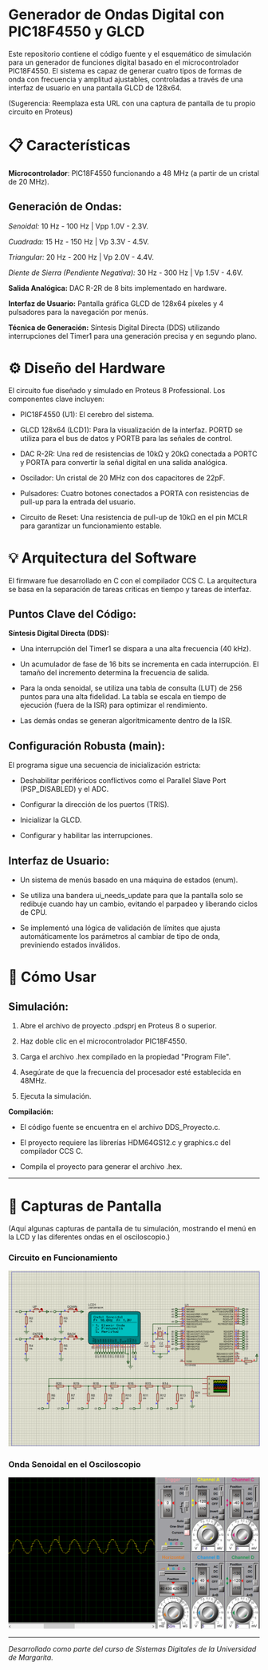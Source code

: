 # Generador de Ondas Digital con PIC18F4550 y GLCD

Este repositorio contiene el código fuente y el esquemático de simulación para un generador de funciones digital basado en el microcontrolador PIC18F4550. El sistema es capaz de generar cuatro tipos de formas de onda con frecuencia y amplitud ajustables, controladas a través de una interfaz de usuario en una pantalla GLCD de 128x64.

(Sugerencia: Reemplaza esta URL con una captura de pantalla de tu propio circuito en Proteus)

# 📋 Características

**Microcontrolador**: PIC18F4550 funcionando a 48 MHz (a partir de un cristal de 20 MHz).

## Generación de Ondas:

_Senoidal:_ 10 Hz - 100 Hz | Vpp 1.0V - 2.3V.

_Cuadrada:_ 15 Hz - 150 Hz | Vp 3.3V - 4.5V.

_Triangular:_ 20 Hz - 200 Hz | Vp 2.0V - 4.4V.

_Diente de Sierra (Pendiente Negativa):_ 30 Hz - 300 Hz | Vp 1.5V - 4.6V.

**Salida Analógica:** DAC R-2R de 8 bits implementado en hardware.

**Interfaz de Usuario:** Pantalla gráfica GLCD de 128x64 píxeles y 4 pulsadores para la navegación por menús.

**Técnica de Generación:** Síntesis Digital Directa (DDS) utilizando interrupciones del Timer1 para una generación precisa y en segundo plano.

# ⚙️ Diseño del Hardware

El circuito fue diseñado y simulado en Proteus 8 Professional. Los componentes clave incluyen:

- PIC18F4550 (U1): El cerebro del sistema.

- GLCD 128x64 (LCD1): Para la visualización de la interfaz. PORTD se utiliza para el bus de datos y PORTB para las señales de control.

- DAC R-2R: Una red de resistencias de 10kΩ y 20kΩ conectada a PORTC y PORTA para convertir la señal digital en una salida analógica.

- Oscilador: Un cristal de 20 MHz con dos capacitores de 22pF.

- Pulsadores: Cuatro botones conectados a PORTA con resistencias de pull-up para la entrada del usuario.

- Circuito de Reset: Una resistencia de pull-up de 10kΩ en el pin MCLR para garantizar un funcionamiento estable.

# 💡 Arquitectura del Software

El firmware fue desarrollado en C con el compilador CCS C. La arquitectura se basa en la separación de tareas críticas en tiempo y tareas de interfaz.

## **Puntos Clave del Código:**

**Síntesis Digital Directa (DDS):**

- Una interrupción del Timer1 se dispara a una alta frecuencia (40 kHz).

- Un acumulador de fase de 16 bits se incrementa en cada interrupción. El tamaño del incremento determina la frecuencia de salida.

- Para la onda senoidal, se utiliza una tabla de consulta (LUT) de 256 puntos para una alta fidelidad. La tabla se escala en tiempo de ejecución (fuera de la ISR) para optimizar el rendimiento.

- Las demás ondas se generan algorítmicamente dentro de la ISR.

## **Configuración Robusta (main):**

El programa sigue una secuencia de inicialización estricta:

- Deshabilitar periféricos conflictivos como el Parallel Slave Port (PSP_DISABLED) y el ADC.

- Configurar la dirección de los puertos (TRIS).

- Inicializar la GLCD.

- Configurar y habilitar las interrupciones.

## Interfaz de Usuario:

- Un sistema de menús basado en una máquina de estados (enum).

- Se utiliza una bandera ui_needs_update para que la pantalla solo se redibuje cuando hay un cambio, evitando el parpadeo y liberando ciclos de CPU.

- Se implementó una lógica de validación de límites que ajusta automáticamente los parámetros al cambiar de tipo de onda, previniendo estados inválidos.
  
# 🚀 Cómo Usar

## Simulación:

1. Abre el archivo de proyecto .pdsprj en Proteus 8 o superior.

2. Haz doble clic en el microcontrolador PIC18F4550.

3. Carga el archivo .hex compilado en la propiedad "Program File".

4. Asegúrate de que la frecuencia del procesador esté establecida en 48MHz.

5. Ejecuta la simulación.

**Compilación:**

- El código fuente se encuentra en el archivo DDS_Proyecto.c.

- El proyecto requiere las librerías HDM64GS12.c y graphics.c del compilador CCS C.

- Compila el proyecto para generar el archivo .hex.
---
# 📸 Capturas de Pantalla

(Aquí algunas capturas de pantalla de tu simulación, mostrando el menú en la LCD y las diferentes ondas en el osciloscopio.)

### Circuito en Funcionamiento
![alt text](https://github.com/cesarinsalad/Sintetizador-Digital-Directo-Proteus/blob/main/Screenshot_1.png "Imágen del Circuito en Proteus")

### Onda Senoidal en el Osciloscopio
![alt text](https://github.com/cesarinsalad/Sintetizador-Digital-Directo-Proteus/blob/main/Screenshot_2.png "Imágen del Circuito en Proteus")

---
_Desarrollado como parte del curso de Sistemas Digitales de la Universidad de Margarita._
